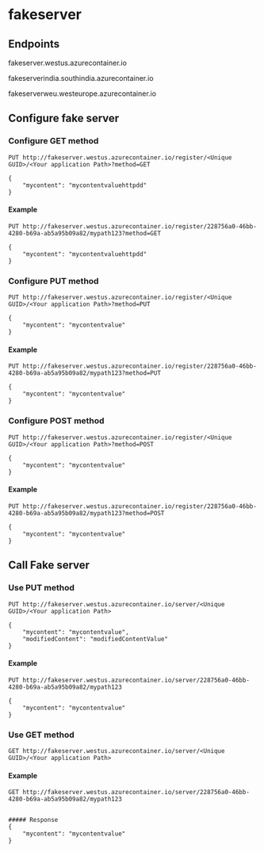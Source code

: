 # fakeserver

## Endpoints
fakeserver.westus.azurecontainer.io

fakeserverindia.southindia.azurecontainer.io

fakeserverweu.westeurope.azurecontainer.io

## Configure fake server

### Configure GET method

```
PUT http://fakeserver.westus.azurecontainer.io/register/<Unique GUID>/<Your application Path>?method=GET

{
	"mycontent": "mycontentvaluehttpdd"
}

```

#### Example

```
PUT http://fakeserver.westus.azurecontainer.io/register/228756a0-46bb-4280-b69a-ab5a95b09a82/mypath123?method=GET

{
	"mycontent": "mycontentvaluehttpdd"
}

```

### Configure PUT method

```
PUT http://fakeserver.westus.azurecontainer.io/register/<Unique GUID>/<Your application Path>?method=PUT

{
	"mycontent": "mycontentvalue"
}

```

#### Example

```
PUT http://fakeserver.westus.azurecontainer.io/register/228756a0-46bb-4280-b69a-ab5a95b09a82/mypath123?method=PUT

{
	"mycontent": "mycontentvalue"
}

```

### Configure POST method

```
PUT http://fakeserver.westus.azurecontainer.io/register/<Unique GUID>/<Your application Path>?method=POST

{
	"mycontent": "mycontentvalue"
}

```

#### Example

```
PUT http://fakeserver.westus.azurecontainer.io/register/228756a0-46bb-4280-b69a-ab5a95b09a82/mypath123?method=POST

{
	"mycontent": "mycontentvalue"
}

```

## Call Fake server

### Use PUT method

```
PUT http://fakeserver.westus.azurecontainer.io/server/<Unique GUID>/<Your application Path>

{
	"mycontent": "mycontentvalue",
    "modifiedContent": "modifiedContentValue"
}

```

#### Example

```
PUT http://fakeserver.westus.azurecontainer.io/server/228756a0-46bb-4280-b69a-ab5a95b09a82/mypath123

{
	"mycontent": "mycontentvalue"
}

```

### Use GET method

```
GET http://fakeserver.westus.azurecontainer.io/server/<Unique GUID>/<Your application Path>

```

#### Example

```
GET http://fakeserver.westus.azurecontainer.io/server/228756a0-46bb-4280-b69a-ab5a95b09a82/mypath123


##### Response
{
	"mycontent": "mycontentvalue"
}

```